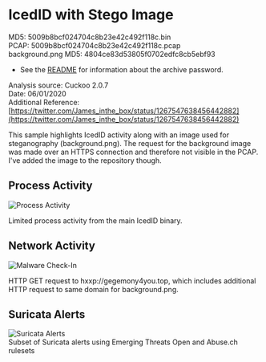 # IcedID with Stego Image

MD5: 5009b8bcf024704c8b23e42c492f118c.bin   
PCAP: 5009b8bcf024704c8b23e42c492f118c.pcap  
background.png MD5: 4804ce83d53805f0702edfc8cb5ebf93  

* See the [README](https://github.com/jstrosch/malware-samples) for information about the archive password.  

Analysis source: Cuckoo 2.0.7  
Date: 06/01/2020  
Additional Reference: [https://twitter.com/James_inthe_box/status/1267547638456442882](https://twitter.com/James_inthe_box/status/1267547638456442882)  

This sample highlights IcedID activity along with an image used for steganography (background.png). The request for the background image was made over an HTTPS connection and therefore not visible in the PCAP. I've added the image to the repository though. 

## Process Activity

![Process Activity](https://user-images.githubusercontent.com/1920756/83924424-44170800-a74a-11ea-8011-c78df9960e23.png)

Limited process activity from the main IcedID binary.

## Network Activity

![Malware Check-In](https://user-images.githubusercontent.com/1920756/83924475-64df5d80-a74a-11ea-93dd-89832f4540c2.png) 

HTTP GET request to hxxp://gegemony4you.top, which includes additional HTTP request to same domain for background.png.

## Suricata Alerts

![Suricata Alerts](https://user-images.githubusercontent.com/1920756/83924482-66108a80-a74a-11ea-9355-8103651d630f.png)  
Subset of Suricata alerts using Emerging Threats Open and Abuse.ch rulesets